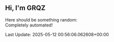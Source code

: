 ## Hi, I'm GRQZ
Here should be something random:  
Completely automated!

Last Update: 2025-05-12 00:56:06.062608+00:00
